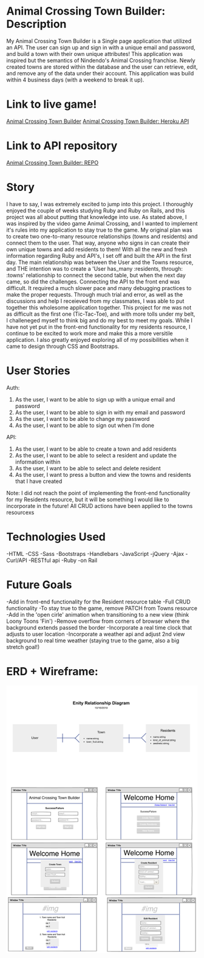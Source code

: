 # Animal Crossing Town Builder: Description

My Animal Crossing Town Builder is a Single page application that utilized an API. The user can sign up and sign in with a unique email and password, and build a town with their own unique attributes! This application was inspired but the semantics of Nindendo's Animal Crossing franchise. Newly created towns are stored within the database and the user can retrieve, edit, and remove any of the data under their account. This application was build within 4 business days (with a weekend to break it up).

# Link to live game!

[Animal Crossing Town Builder](https://sangelici.github.io/AC-Town-Builder-Client/)
[Animal Crossing Town Builder: Heroku API]()

# Link to API repository

[Animal Crossing Town Builder: REPO]()

# Story

I have to say, I was extremely excited to jump into this project. I thoroughly enjoyed the couple of weeks studying Ruby and Ruby on Rails, and this project was all about putting that knowledge into use. As stated above, I was inspired by the video game Animal Crossing, and I wanted to implement it's rules into my application to stay true to the game.
My original plan was to create two one-to-many resource relationships (towns and residents) and connect them to the user. That way, anyone who signs in can create their own unique towns and add residents to them!
With all the new and fresh information regarding Ruby and API's, I set off and built the API in the first day. The main relationship was between the User and the Towns resource, and THE intention was to create a 'User has_many :residents, through: :towns' relationship to connect the second table, but when the next day came, so did the challenges. Connecting the API to the front end was difficult. It required a much slower pace and many debugging practices to make the proper requests.
Through much trial and error, as well as the discussions and help I receieved from my classmates, I was able to put together this wholesome application together.
This project for me was not as difficult as the first one (Tic-Tac-Toe), and with more tolls under my belt, I challeneged myself to think big and do my best to meet my goals. While I have not yet put in the front-end functionality for my residents resource, I continue to be excited to work more and make this a more versitile application. I also greatly enjoyed exploring all of my possibilities when it came to design through CSS and Bootstraps.

# User Stories

  Auth:
  1. As the user, I want to be able to sign up with a unique email and password
  2. As the user, I want to be able to sign in with my email and password
  3. As the user, I want to be able to change my password
  4. As the user, I want to be able to sign out when I’m done

  API:
  1. As the user, I want to be able to create a town and add residents
  2. As the user, I want to be able to select a resident and update the information within
  3. As the user, I want to be able to select and delete resident
  4. As the user, I want to press a button and view the towns and residents that I have created

Note: I did not reach the point of implementing the front-end functionality for my Residents resource, but it will be something I would like to incorporate in the future! All CRUD actions have been applied to the towns resourcexs

# Technologies Used

  -HTML
  -CSS
  -Sass
  -Bootstraps
  -Handlebars
  -JavaScript
  -jQuery
  -Ajax
  -Curl/API
  -RESTful api
  -Ruby
  -on Rail

# Future Goals
  -Add in front-end functionality for the Resident resource table
      -Full CRUD functionality
      -To stay true to the game, remove PATCH from Towns resource
  -Add in the 'open cirle' animation when transitioning to a new view (think Loony Toons 'Fin')
  -Remove overflow from corners of browser where the background extends passed the border
  -Incorporate a real time clock that adjusts to user location
  -Incorporate a weather api and adjust 2nd view background to real time weather (staying true to the game, also a big stretch goal!)

# ERD + Wireframe:

<img src="erd.png"
     alt="Animal Crossing API Entity Relationship Diagram"
     style="float: left; margin-right: 10px;" />
<img src="wireframe.png"
     alt="Animal Crossing API Entity Relationship Diagram"
     style="float: left; margin-right: 10px;" />
<img src="wireframe_2.png"
     alt="Animal Crossing API Entity Relationship Diagram"
     style="float: left; margin-right: 10px;" />
